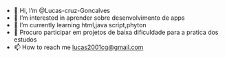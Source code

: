 - 👋 Hi, I’m @Lucas-cruz-Goncalves
- 👀 I’m interested in  aprender  sobre desenvolvimento de apps
- 🌱 I’m currently learning  html,java script,phyton
- 💞️ Procuro participar em projetos de baixa dificuldade para a pratica dos estudos
- 📫 How to reach me  lucas2001cg@gmail.com

<!--- 
Lucas-cruz-Goncalves/Lucas-cruz-Goncalves is a ✨ special ✨ repository because its `README.md` (this file) appears on your GitHub profile.
You can click the Preview link to take a look at your changes.
--->
